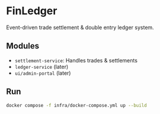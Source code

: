 # FinLedger

Event-driven trade settlement & double entry ledger system.

## Modules
- `settlement-service`: Handles trades & settlements
- `ledger-service` (later)
- `ui/admin-portal` (later)

## Run
```bash
docker compose -f infra/docker-compose.yml up --build
